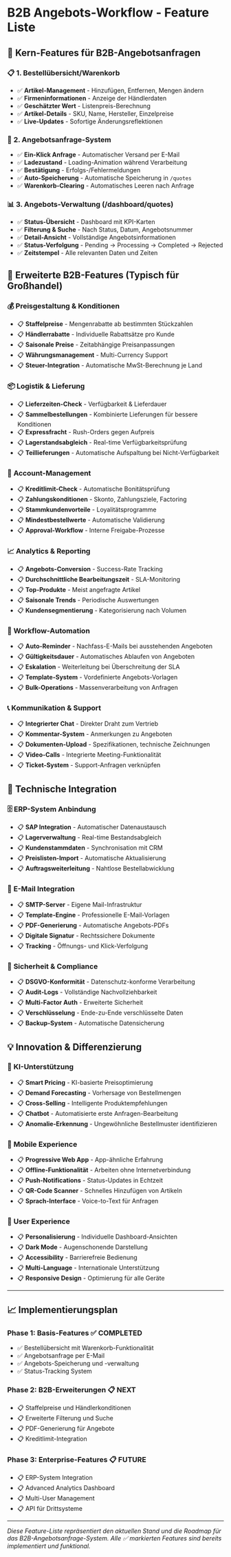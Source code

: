 # B2B Angebots-Workflow - Feature Liste

## 🎯 Kern-Features für B2B-Angebotsanfragen

### 📋 **1. Bestellübersicht/Warenkorb**
- ✅ **Artikel-Management** - Hinzufügen, Entfernen, Mengen ändern
- ✅ **Firmeninformationen** - Anzeige der Händlerdaten 
- ✅ **Geschätzter Wert** - Listenpreis-Berechnung
- ✅ **Artikel-Details** - SKU, Name, Hersteller, Einzelpreise
- ✅ **Live-Updates** - Sofortige Änderungsreflektionen

### 📧 **2. Angebotsanfrage-System**
- ✅ **Ein-Klick Anfrage** - Automatischer Versand per E-Mail
- ✅ **Ladezustand** - Loading-Animation während Verarbeitung
- ✅ **Bestätigung** - Erfolgs-/Fehlermeldungen
- ✅ **Auto-Speicherung** - Automatische Speicherung in `/quotes`
- ✅ **Warenkorb-Clearing** - Automatisches Leeren nach Anfrage

### 📊 **3. Angebots-Verwaltung (/dashboard/quotes)**
- ✅ **Status-Übersicht** - Dashboard mit KPI-Karten
- ✅ **Filterung & Suche** - Nach Status, Datum, Angebotsnummer
- ✅ **Detail-Ansicht** - Vollständige Angebotsinformationen
- ✅ **Status-Verfolgung** - Pending → Processing → Completed → Rejected
- ✅ **Zeitstempel** - Alle relevanten Daten und Zeiten

## 🚀 **Erweiterte B2B-Features (Typisch für Großhandel)**

### 💰 **Preisgestaltung & Konditionen**
- 📋 **Staffelpreise** - Mengenrabatte ab bestimmten Stückzahlen
- 📋 **Händlerrabatte** - Individuelle Rabattsätze pro Kunde
- 📋 **Saisonale Preise** - Zeitabhängige Preisanpassungen  
- 📋 **Währungsmanagement** - Multi-Currency Support
- 📋 **Steuer-Integration** - Automatische MwSt-Berechnung je Land

### 📦 **Logistik & Lieferung**
- 📋 **Lieferzeiten-Check** - Verfügbarkeit & Lieferdauer
- 📋 **Sammelbestellungen** - Kombinierte Lieferungen für bessere Konditionen  
- 📋 **Expressfracht** - Rush-Orders gegen Aufpreis
- 📋 **Lagerstandsabgleich** - Real-time Verfügbarkeitsprüfung
- 📋 **Teillieferungen** - Automatische Aufspaltung bei Nicht-Verfügbarkeit

### 👔 **Account-Management**
- 📋 **Kreditlimit-Check** - Automatische Bonitätsprüfung
- 📋 **Zahlungskonditionen** - Skonto, Zahlungsziele, Factoring
- 📋 **Stammkundenvorteile** - Loyalitätsprogramme
- 📋 **Mindestbestellwerte** - Automatische Validierung
- 📋 **Approval-Workflow** - Interne Freigabe-Prozesse

### 📈 **Analytics & Reporting**
- 📋 **Angebots-Conversion** - Success-Rate Tracking
- 📋 **Durchschnittliche Bearbeitungszeit** - SLA-Monitoring
- 📋 **Top-Produkte** - Meist angefragte Artikel
- 📋 **Saisonale Trends** - Periodische Auswertungen
- 📋 **Kundensegmentierung** - Kategorisierung nach Volumen

### 🔄 **Workflow-Automation**
- 📋 **Auto-Reminder** - Nachfass-E-Mails bei ausstehenden Angeboten
- 📋 **Gültigkeitsdauer** - Automatisches Ablaufen von Angeboten
- 📋 **Eskalation** - Weiterleitung bei Überschreitung der SLA
- 📋 **Template-System** - Vordefinierte Angebots-Vorlagen
- 📋 **Bulk-Operations** - Massenverarbeitung von Anfragen

### 📞 **Kommunikation & Support**
- 📋 **Integrierter Chat** - Direkter Draht zum Vertrieb
- 📋 **Kommentar-System** - Anmerkungen zu Angeboten
- 📋 **Dokumenten-Upload** - Spezifikationen, technische Zeichnungen
- 📋 **Video-Calls** - Integrierte Meeting-Funktionalität
- 📋 **Ticket-System** - Support-Anfragen verknüpfen

## 🔧 **Technische Integration**

### 🗄️ **ERP-System Anbindung**
- 📋 **SAP Integration** - Automatischer Datenaustausch
- 📋 **Lagerverwaltung** - Real-time Bestandsabgleich
- 📋 **Kundenstammdaten** - Synchronisation mit CRM
- 📋 **Preislisten-Import** - Automatische Aktualisierung
- 📋 **Auftragsweiterleitung** - Nahtlose Bestellabwicklung

### 📧 **E-Mail Integration**
- 📋 **SMTP-Server** - Eigene Mail-Infrastruktur
- 📋 **Template-Engine** - Professionelle E-Mail-Vorlagen
- 📋 **PDF-Generierung** - Automatische Angebots-PDFs
- 📋 **Digitale Signatur** - Rechtssichere Dokumente
- 📋 **Tracking** - Öffnungs- und Klick-Verfolgung

### 🔐 **Sicherheit & Compliance**
- 📋 **DSGVO-Konformität** - Datenschutz-konforme Verarbeitung
- 📋 **Audit-Logs** - Vollständige Nachvollziehbarkeit
- 📋 **Multi-Factor Auth** - Erweiterte Sicherheit
- 📋 **Verschlüsselung** - Ende-zu-Ende verschlüsselte Daten
- 📋 **Backup-System** - Automatische Datensicherung

## 💡 **Innovation & Differenzierung**

### 🤖 **KI-Unterstützung**
- 📋 **Smart Pricing** - KI-basierte Preisoptimierung
- 📋 **Demand Forecasting** - Vorhersage von Bestellmengen
- 📋 **Cross-Selling** - Intelligente Produktempfehlungen
- 📋 **Chatbot** - Automatisierte erste Anfragen-Bearbeitung
- 📋 **Anomalie-Erkennung** - Ungewöhnliche Bestellmuster identifizieren

### 📱 **Mobile Experience**
- 📋 **Progressive Web App** - App-ähnliche Erfahrung
- 📋 **Offline-Funktionalität** - Arbeiten ohne Internetverbindung
- 📋 **Push-Notifications** - Status-Updates in Echtzeit
- 📋 **QR-Code Scanner** - Schnelles Hinzufügen von Artikeln
- 📋 **Sprach-Interface** - Voice-to-Text für Anfragen

### 🎨 **User Experience**
- 📋 **Personalisierung** - Individuelle Dashboard-Ansichten
- 📋 **Dark Mode** - Augenschonende Darstellung
- 📋 **Accessibility** - Barrierefreie Bedienung
- 📋 **Multi-Language** - Internationale Unterstützung
- 📋 **Responsive Design** - Optimierung für alle Geräte

---

## 📈 **Implementierungsplan**

### Phase 1: Basis-Features ✅ **COMPLETED**
- ✅ Bestellübersicht mit Warenkorb-Funktionalität  
- ✅ Angebotsanfrage per E-Mail
- ✅ Angebots-Speicherung und -verwaltung
- ✅ Status-Tracking System

### Phase 2: B2B-Erweiterungen 📋 **NEXT**
- 📋 Staffelpreise und Händlerkonditionen
- 📋 Erweiterte Filterung und Suche
- 📋 PDF-Generierung für Angebote
- 📋 Kreditlimit-Integration

### Phase 3: Enterprise-Features 📋 **FUTURE**
- 📋 ERP-System Integration
- 📋 Advanced Analytics Dashboard
- 📋 Multi-User Management
- 📋 API für Drittsysteme

---

*Diese Feature-Liste repräsentiert den aktuellen Stand und die Roadmap für das B2B-Angebotsanfrage-System. Alle ✅ markierten Features sind bereits implementiert und funktional.*